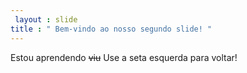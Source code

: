 ```yaml
---
 layout : slide 
title : " Bem-vindo ao nosso segundo slide! "
---
```

Estou aprendendo ~~viu~~
Use a seta esquerda para voltar!
